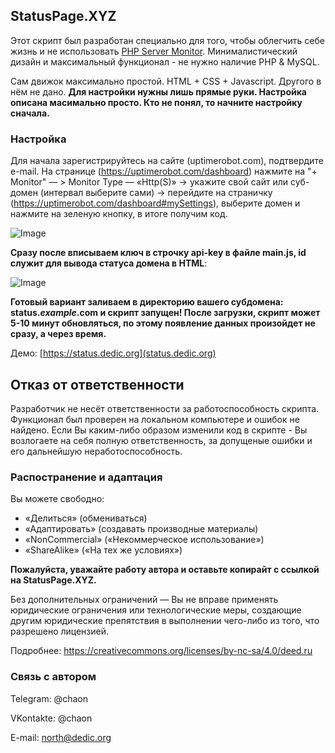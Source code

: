 ## StatusPage.XYZ

Этот скрипт был разработан специально для того, чтобы облегчить себе жизнь и не использовать [PHP Server Monitor](https://www.phpservermonitor.org/). Минималистический дизайн и максимальный функционал - не нужно наличие PHP & MySQL.

Сам движок максимально простой. HTML + CSS + Javascript. Другого в нём не дано. **Для настройки нужны лишь прямые руки. Настройка описана масимально просто. Кто не понял, то начните настройку сначала.**

### Настройка

Для начала зарегистрируйтесь на сайте (uptimerobot.com), подтвердите e-mail. На странице (https://uptimerobot.com/dashboard) нажмите на "+ Monitor" — > Monitor Type — «Http(S)» -> укажите свой сайт или суб-домен (интервал выберите сами) -> перейдите на страничку (https://uptimerobot.com/dashboard#mySettings), выберите домен и нажмите на зеленую кнопку, в итоге получим код.

![Image](https://default12-16.abcdusercontent.com/00/28/76/2016/08/16/0dea12.jpg)

**Сразу после вписываем ключ в строчку api-key в файле main.js, id служит для вывода статуса домена в HTML**:

![Image](https://default12-16.abcdusercontent.com/00/28/76/2016/09/09/287076.png)

**Готовый вариант заливаем в директорию вашего субдомена: status.*example*.com и скрипт запущен! После загрузки, скрипт может 5-10 минут обновляться, по этому появление данных произойдет не сразу, а через время.**

Демо: [https://status.dedic.org](status.dedic.org)

## Отказ от ответственности
Разработчик не несёт ответственности за работоспособность скрипта. Функционал был проверен на локальном компьютере и ошибок не найдено. Если Вы каким-либо образом изменили код в скрипте - Вы возлогаете на себя полную ответственность, за допущеные ошибки и его дальнейшую неработоспособность.

 
### Распостранение и адаптация
Вы можете свободно:
* «Делиться» (обмениваться)
* «Адаптировать» (создавать производные материалы)
* «NonCommercial» («Некоммерческое использование») 
* «ShareAlike» («На тех же условиях»)

**Пожалуйста, уважайте работу автора и оставьте копирайт с ссылкой на StatusPage.XYZ.**

Без дополнительных ограничений — Вы не вправе применять юридические ограничения или технологические меры, создающие другим юридические препятствия в выполнении чего-либо из того, что разрешено лицензией. 

Подробнее: https://creativecommons.org/licenses/by-nc-sa/4.0/deed.ru

### Связь с автором
Telegram: @chaon

VKontakte: @chaon

E-mail: north@dedic.org

